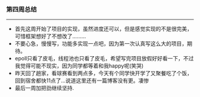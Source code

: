 ### 第四周总结
---
- 首先这周开始了项目的实现，虽然进度还可以，但是感觉实现的不是很完美，可惜框架想好了不想改了.........
- 不要心急，慢慢写，功能多实现一点吧，因为第一次认真写这么大的项目，期待。
- epoll只看了皮毛，线程池也只看了皮毛，希望写完项目放假好好看一下，不过我觉得可能不现实，因为同学都等着和我happy呢(笑哭)
- 昨天回了趟家，看球赛看到两点多，今天有个同学快开学了又聚餐吃了个饭，回到宿舍都快11点了...说道这里还有一篇博客没有更。凄惨
- 最后一周加把劲继续坚持.
